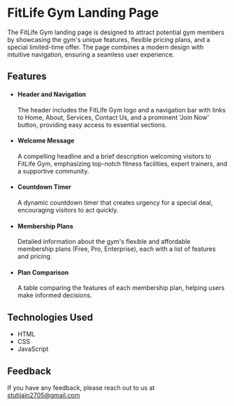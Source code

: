 # FitLife Gym Landing Page

The FitLife Gym landing page is designed to attract potential gym members by showcasing the gym's unique features, flexible pricing plans, and a special limited-time offer. The page combines a modern design with intuitive navigation, ensuring a seamless user experience.





## Features

- #### Header and Navigation
  The header includes the FitLife Gym logo and a navigation bar with links to Home, About, Services, Contact Us, and a prominent 'Join Now' button, providing easy access to essential sections.

-  #### Welcome Message
   A compelling headline and a brief description welcoming visitors to FitLife Gym, emphasizing top-notch fitness facilities, expert trainers, and a supportive community.
-  #### Countdown Timer
   A dynamic countdown timer that creates urgency for a special deal, encouraging visitors to act quickly.

-  #### Membership Plans
   Detailed information about the gym's flexible and affordable membership plans (Free, Pro, Enterprise), each with a list of features and pricing.
-  #### Plan Comparison
   A table comparing the features of each membership plan, helping users make informed decisions.

## Technologies Used
- HTML
- CSS
- JavaScript

## Feedback

If you have any feedback, please reach out to us at stutijain2705@gmail.com

